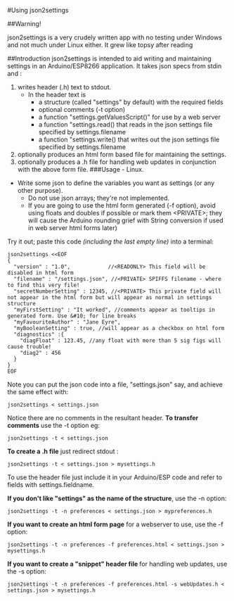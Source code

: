 #Using json2settings

##Warning!

json2settings is a very crudely written app with no testing under Windows and not much under Linux either. It grew like topsy after reading

##Introduction
json2settings is intended to aid writing and maintaining settings in an Arduino/ESP8266 application. 
It takes json specs from stdin and :
1.  writes header (.h) text to stdout.
    - In the header text is 
      - a structure (called "settings" by default) with the required fields
      - optional comments (-t option)
      - a function "settings.getValuesScript()" for use by a web server
      - a function "settings.read() that reads in the json settings file specified by settings.filename
      - a function "settings.write() that writes out the json settings file specified by settings.filename
2.  optionally produces an html form based file for maintaining the settings.
3.  optionally produces a .h file for handling web updates in conjunction with the above form file.
###Usage - Linux.
- Write some json to define the variables you want as settings (or any other purpose).
  -  Do not use json arrays; they're not implemented.
  - If you are going to use the html form generated (-f option), avoid using floats and doubles if possible or mark them \<PRIVATE>; they will cause the Arduino rounding grief with String conversion if used in web server html forms later)

Try it out; paste this code <i>(including the last empty line)</i> into a terminal:
   
  ```
  json2settings <<EOF
  {
    "version" : "1.0",            //<READONLY> This field will be disabled in html form
    "filename" : "/settings.json", //<PRIVATE> SPIFFS filename - where to find this very file!
    "secretNumberSetting" : 12345, //<PRIVATE> This private field will not appear in the html form but will appear as normal in settings structure
    "myFirstSetting" : "It worked", //comments appear as tooltips in generated form. Use &#10; for line breaks
    "myFavouriteAuthor" : "Jane Eyre",
    "myBooleanSetting" : true, //will appear as a checkbox on html form
    "diagnostics" :{
      "diagFloat" : 123.45, //any float with more than 5 sig figs will cause trouble!
      "diag2" : 456
    }
  }
  EOF

  ```
Note you can put the json code into a file, "settings.json" say, and achieve the same effect with:
```
json2settings < settings.json
```

Notice there are no comments in the resultant header. <b>To transfer comments</b> use the -t option eg:
```
json2settings -t < settings.json
```
<b>To create a .h file</b> just redirect stdout :
```
json2settings -t < settings.json > mysettings.h
```
To use the header file just include it in your Arduino/ESP code and refer to fields with settings.fieldname.

<b>If you don't like "settings" as the name of the structure</b>, use the -n option:
```
json2settings -t -n preferences < settings.json > mypreferences.h
```

<b>If you want to create an html form page</b> for a webserver to use, use  the -f option:
```
json2settings -t -n preferences -f preferences.html < settings.json > mysettings.h
```
<b>If you want to create a "snippet" header file </b> for handling web updates, use  the -s option:
```
json2settings -t -n preferences -f preferences.html -s webUpdates.h < settings.json > mysettings.h
```
